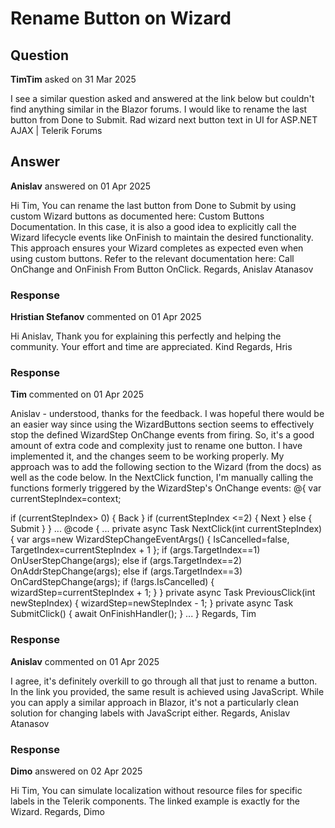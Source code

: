 # Rename Button on Wizard

## Question

**TimTim** asked on 31 Mar 2025

I see a similar question asked and answered at the link below but couldn't find anything similar in the Blazor forums. I would like to rename the last button from Done to Submit. Rad wizard next button text in UI for ASP.NET AJAX | Telerik Forums

## Answer

**Anislav** answered on 01 Apr 2025

Hi Tim, You can rename the last button from Done to Submit by using custom Wizard buttons as documented here: Custom Buttons Documentation. In this case, it is also a good idea to explicitly call the Wizard lifecycle events like OnFinish to maintain the desired functionality. This approach ensures your Wizard completes as expected even when using custom buttons. Refer to the relevant documentation here: Call OnChange and OnFinish From Button OnClick. Regards, Anislav Atanasov

### Response

**Hristian Stefanov** commented on 01 Apr 2025

Hi Anislav, Thank you for explaining this perfectly and helping the community. Your effort and time are appreciated. Kind Regards, Hris

### Response

**Tim** commented on 01 Apr 2025

Anislav - understood, thanks for the feedback. I was hopeful there would be an easier way since using the WizardButtons section seems to effectively stop the defined WizardStep OnChange events from firing. So, it's a good amount of extra code and complexity just to rename one button. I have implemented it, and the changes seem to be working properly. My approach was to add the following section to the Wizard (from the docs) as well as the code below. In the NextClick function, I'm manually calling the functions formerly triggered by the WizardStep's OnChange events: <WizardButtons> @{
var currentStepIndex=context;

if (currentStepIndex> 0)
{ <TelerikButton OnClick="@( ()=> PreviousClick(currentStepIndex) )"> Back </TelerikButton> }
if (currentStepIndex <=2)
{ <TelerikButton ThemeColor="primary" OnClick="@( ()=> NextClick(currentStepIndex) )"> Next </TelerikButton> }
else
{ <TelerikButton ThemeColor="primary" OnClick="@SubmitClick"> Submit </TelerikButton> }
} </WizardButtons> ... @code { ... private async Task NextClick(int currentStepIndex) { var args=new WizardStepChangeEventArgs() { IsCancelled=false, TargetIndex=currentStepIndex + 1 }; if (args.TargetIndex==1) OnUserStepChange(args); else if (args.TargetIndex==2) OnAddrStepChange(args); else if (args.TargetIndex==3) OnCardStepChange(args); if (!args.IsCancelled) { wizardStep=currentStepIndex + 1; } } private async Task PreviousClick(int newStepIndex) { wizardStep=newStepIndex - 1; } private async Task SubmitClick() { await OnFinishHandler(); } ... } Regards, Tim

### Response

**Anislav** commented on 01 Apr 2025

I agree, it's definitely overkill to go through all that just to rename a button. In the link you provided, the same result is achieved using JavaScript. While you can apply a similar approach in Blazor, it's not a particularly clean solution for changing labels with JavaScript either. Regards, Anislav Atanasov

### Response

**Dimo** answered on 02 Apr 2025

Hi Tim, You can simulate localization without resource files for specific labels in the Telerik components. The linked example is exactly for the Wizard. Regards, Dimo
